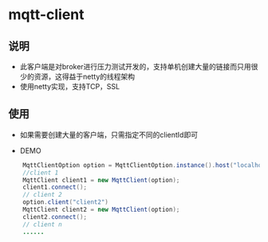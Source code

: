 # mqtt-client

## 说明
-    此客户端是对broker进行压力测试开发的，支持单机创建大量的链接而只用很少的资源，这得益于netty的线程架构
-    使用netty实现，支持TCP，SSL

## 使用
-   如果需要创建大量的客户端，只需指定不同的clientId即可

-   DEMO
```java
    MqttClientOption option = MqttClientOption.instance().host("localhost").port(1883).clientId("client1");
    //client 1
    MqttClient client1 = new MqttClient(option);
    client1.connect();
    // client 2
    option.client("client2")
    MqttClient client2 = new MqttClient(option);
    client2.connect();
    // client n
    ......
```



